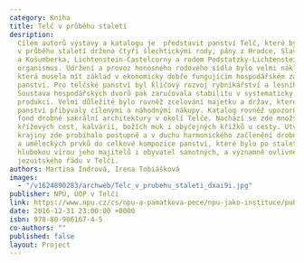 ```yaml
---
category: Kniha
title: Telč v průběhu staletí
desription:
  Cílem autorů výstavy a katalogu je  představit panství Telč, které bylo
  v průběhu staletí drženo čtyři šlechtickými rody, pány z Hradce, Slavaty z Chlumu
  a Košumberka, Lichtenstein-Castelcorny a rodem Podstatzky-Lichtenstein, jako fungující
  organismus. Udržení a provoz honosného rodového sídla bylo velmi nákladnou záležitostí,
  která musela mít základ v ekonomicky dobře fungujícím hospodářském zázemí každého
  panství. Pro telčské panství byl klíčový rozvoj rybníkářství a lesního hospodářství.
  Soustava hospodářských dvorů pak zaručovala stabilitu v systematicky plánované zemědělské
  produkci. Velmi důležité bylo rovněž zcelování majetku a držav, které postupně k
  panství přibývaly cílenými a náhodnými nákupy. Katalog rovněž upozorňuje na bohatý
  fond drobné sakrální architektury v okolí Telče. Nachází se zde množství kapliček,
  křížových cest, kalvárií, božích muk i obyčejných křížků u cesty. Utváření a modelování
  krajiny zde probíhalo postupně a v duchu harmonického začlenění drobné architektury
  a uměleckých prvků do celkové kompozice panství, které bylo po staletí protknuto
  hlubokou vírou jeho majitelů i obyvatel samotných, a významně ovlivněno i působením
  jezuitského řádu v Telči.
authors: Martina Indrová, Irena Tobiášková
images:
  - "/v1624890283/archweb/Telc_v_prubehu_staleti_dxai9i.jpg"
publisher: NPÚ, ÚOP v Telči
link: https://www.npu.cz/cs/npu-a-pamatkova-pece/npu-jako-instituce/publikace/29123-telc-v-prubehu-staleti
date: 2016-12-31 23:00:00 +0000
isbn: 978-80-906167-4-5
co-authors: ""
published: false
layout: Project
---
```

